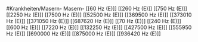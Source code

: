 #Krankheiten/Masern-
Masern-
[[60 Hz (E)]]
[[260 Hz (E)]]
[[750 Hz (E)]]
[[2250 Hz (E)]]
[[7500 Hz (E)]]
[[52500 Hz (E)]]
[[369500 Hz (E)]]
[[373010 Hz (E)]]
[[371050 Hz (E)]]
[[687620 Hz (E)]]
[[70 Hz (E)]]
[[240 Hz (E)]]
[[600 Hz (E)]]
[[7220 Hz (E)]]
[[132250 Hz (E)]]
[[427500 Hz (E)]]
[[555950 Hz (E)]]
[[690000 Hz (E)]]
[[875000 Hz (E)]]
[[936420 Hz (E)]]